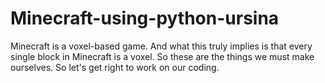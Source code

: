 # Minecraft-using-python-ursina
Minecraft is a voxel-based game. And what this truly implies is that every single block in Minecraft is a voxel. So these are the things we must make ourselves. So let's get right to work on our coding.
